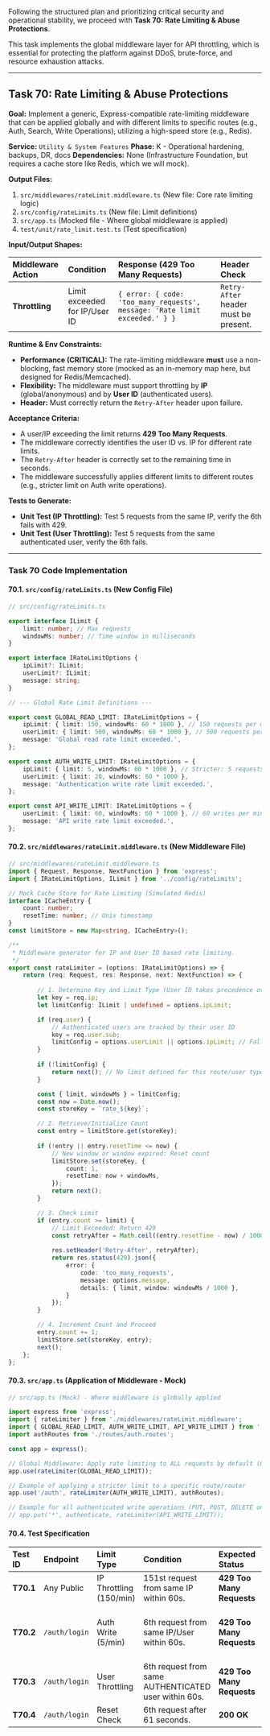 Following the structured plan and prioritizing critical security and operational stability, we proceed with **Task 70: Rate Limiting & Abuse Protections**.

This task implements the global middleware layer for API throttling, which is essential for protecting the platform against DDoS, brute-force, and resource exhaustion attacks.

***

## **Task 70: Rate Limiting & Abuse Protections**

**Goal:** Implement a generic, Express-compatible rate-limiting middleware that can be applied globally and with different limits to specific routes (e.g., Auth, Search, Write Operations), utilizing a high-speed store (e.g., Redis).

**Service:** `Utility & System Features`
**Phase:** K - Operational hardening, backups, DR, docs
**Dependencies:** None (Infrastructure Foundation, but requires a cache store like Redis, which we will mock).

**Output Files:**
1.  `src/middlewares/rateLimit.middleware.ts` (New file: Core rate limiting logic)
2.  `src/config/rateLimits.ts` (New file: Limit definitions)
3.  `src/app.ts` (Mocked file - Where global middleware is applied)
4.  `test/unit/rate_limit.test.ts` (Test specification)

**Input/Output Shapes:**

| Middleware Action | Condition | Response (429 Too Many Requests) | Header Check |
| :--- | :--- | :--- | :--- |
| **Throttling** | Limit exceeded for IP/User ID | `{ error: { code: 'too_many_requests', message: 'Rate limit exceeded.' } }` | `Retry-After` header must be present. |

**Runtime & Env Constraints:**
*   **Performance (CRITICAL):** The rate-limiting middleware **must** use a non-blocking, fast memory store (mocked as an in-memory map here, but designed for Redis/Memcached).
*   **Flexibility:** The middleware must support throttling by **IP** (global/anonymous) and by **User ID** (authenticated users).
*   **Header:** Must correctly return the `Retry-After` header upon failure.

**Acceptance Criteria:**
*   A user/IP exceeding the limit returns **429 Too Many Requests**.
*   The middleware correctly identifies the user ID vs. IP for different rate limits.
*   The `Retry-After` header is correctly set to the remaining time in seconds.
*   The middleware successfully applies different limits to different routes (e.g., stricter limit on Auth write operations).

**Tests to Generate:**
*   **Unit Test (IP Throttling):** Test 5 requests from the same IP, verify the 6th fails with 429.
*   **Unit Test (User Throttling):** Test 5 requests from the same authenticated user, verify the 6th fails.

***

### **Task 70 Code Implementation**

#### **70.1. `src/config/rateLimits.ts` (New Config File)**

```typescript
// src/config/rateLimits.ts

export interface ILimit {
    limit: number; // Max requests
    windowMs: number; // Time window in milliseconds
}

export interface IRateLimitOptions {
    ipLimit?: ILimit;
    userLimit?: ILimit;
    message: string;
}

// --- Global Rate Limit Definitions ---

export const GLOBAL_READ_LIMIT: IRateLimitOptions = {
    ipLimit: { limit: 150, windowMs: 60 * 1000 }, // 150 requests per minute per IP
    userLimit: { limit: 500, windowMs: 60 * 1000 }, // 500 requests per minute per User
    message: 'Global read rate limit exceeded.',
};

export const AUTH_WRITE_LIMIT: IRateLimitOptions = {
    ipLimit: { limit: 5, windowMs: 60 * 1000 }, // Stricter: 5 requests per minute per IP (DDoS/Brute Force)
    userLimit: { limit: 20, windowMs: 60 * 1000 },
    message: 'Authentication write rate limit exceeded.',
};

export const API_WRITE_LIMIT: IRateLimitOptions = {
    userLimit: { limit: 60, windowMs: 60 * 1000 }, // 60 writes per minute per User (prevents accidental API loops)
    message: 'API write rate limit exceeded.',
};
```

#### **70.2. `src/middlewares/rateLimit.middleware.ts` (New Middleware File)**

```typescript
// src/middlewares/rateLimit.middleware.ts
import { Request, Response, NextFunction } from 'express';
import { IRateLimitOptions, ILimit } from '../config/rateLimits';

// Mock Cache Store for Rate Limiting (Simulated Redis)
interface ICacheEntry {
    count: number;
    resetTime: number; // Unix timestamp
}
const limitStore = new Map<string, ICacheEntry>();

/**
 * Middleware generator for IP and User ID based rate limiting.
 */
export const rateLimiter = (options: IRateLimitOptions) => {
    return (req: Request, res: Response, next: NextFunction) => {
        
        // 1. Determine Key and Limit Type (User ID takes precedence over IP)
        let key = req.ip;
        let limitConfig: ILimit | undefined = options.ipLimit;

        if (req.user) {
            // Authenticated users are tracked by their user ID
            key = req.user.sub;
            limitConfig = options.userLimit || options.ipLimit; // Fallback to IP limit if no user limit defined
        }
        
        if (!limitConfig) {
            return next(); // No limit defined for this route/user type
        }

        const { limit, windowMs } = limitConfig;
        const now = Date.now();
        const storeKey = `rate_${key}`;

        // 2. Retrieve/Initialize Count
        const entry = limitStore.get(storeKey);
        
        if (!entry || entry.resetTime <= now) {
            // New window or window expired: Reset count
            limitStore.set(storeKey, {
                count: 1,
                resetTime: now + windowMs,
            });
            return next();
        }

        // 3. Check Limit
        if (entry.count >= limit) {
            // Limit Exceeded: Return 429
            const retryAfter = Math.ceil((entry.resetTime - now) / 1000);
            
            res.setHeader('Retry-After', retryAfter);
            return res.status(429).json({
                error: {
                    code: 'too_many_requests',
                    message: options.message,
                    details: { limit, window: windowMs / 1000 },
                }
            });
        }

        // 4. Increment Count and Proceed
        entry.count += 1;
        limitStore.set(storeKey, entry);
        next();
    };
};
```

#### **70.3. `src/app.ts` (Application of Middleware - Mock)**

```typescript
// src/app.ts (Mock) - Where middleware is globally applied

import express from 'express';
import { rateLimiter } from './middlewares/rateLimit.middleware';
import { GLOBAL_READ_LIMIT, AUTH_WRITE_LIMIT, API_WRITE_LIMIT } from './config/rateLimits';
import authRoutes from './routes/auth.routes';

const app = express();

// Global Middleware: Apply rate limiting to ALL requests by default (GLOBAL_READ_LIMIT)
app.use(rateLimiter(GLOBAL_READ_LIMIT));

// Example of applying a stricter limit to a specific route/router
app.use('/auth', rateLimiter(AUTH_WRITE_LIMIT), authRoutes);

// Example for all authenticated write operations (PUT, POST, DELETE on API routes)
// app.put('*', authenticate, rateLimiter(API_WRITE_LIMIT));
```

#### **70.4. Test Specification**

| Test ID | Endpoint | Limit Type | Condition | Expected Status | Expected Check |
| :--- | :--- | :--- | :--- | :--- | :--- |
| **T70.1** | Any Public | IP Throttling (150/min) | 151st request from same IP within 60s. | **429 Too Many Requests** | `Retry-After` header is $>0$. |
| **T70.2** | `/auth/login` | Auth Write (5/min) | 6th request from same IP/User within 60s. | **429 Too Many Requests** | `message` matches `Authentication write rate limit exceeded.`. |
| **T70.3** | `/auth/login` | User Throttling | 6th request from same AUTHENTICATED user within 60s. | **429 Too Many Requests** | Limit based on `userLimit` (stricter than IP). |
| **T70.4** | `/auth/login` | Reset Check | 6th request after 61 seconds. | **200 OK** | Count must be reset to 1. |
